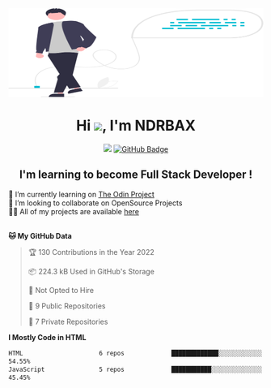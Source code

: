 <!--
**NDRBAX/NDRBAX** is a ✨ _special_ ✨ repository because its `README.md` (this file) appears on your GitHub profile.

Here are some ideas to get you started:

- 🔭 I’m currently working on ...
- 🌱 I’m currently learning ...
- 👯 I’m looking to collaborate on ...
- 🤔 I’m looking for help with ...
- 💬 Ask me about ...
- 📫 How to reach me: ...
- 😄 Pronouns: ...
- ⚡ Fun fact: ...
-->

<div class="header">
    <a href="#"><img width="100%" src="main.svg" height="175px" align="center" /></a>
    <h1 align="center">Hi <img src="https://raw.githubusercontent.com/MartinHeinz/MartinHeinz/master/wave.gif" width="30px">, I'm NDRBAX</h1>
    <p align="center">
        <a href="https://github.com/Meghna-DAS/github-profile-views-counter"><img src="https://komarev.com/ghpvc/?username=NDRBAX"></a>
        <a href="https://github.com/NDRBAX?tab=followers"><img src="https://img.shields.io/github/followers/NDRBAX?label=Followers&style=social" alt="GitHub Badge"></a>
    </p>
    <h2 align="center">I'm learning to become Full Stack Developer !</h2>
</div>
<!-- <table border="0">
 <tr>
    <td><p>🔭 I’m currently learning on <a href="https://www.theodinproject.com/">The Odin Project</a></br>👯 I’m looking to collaborate on <strong>OpenSource Projects</strong></br>👨‍💻 All of my projects are available <a href="https://github.com/NDRBAX">here</a></p></td>
    <td><a href="https://github.com/NDRBAX?tab=repositories"><img alt="NDRBAX's streak" src="https://ndrbax-streak-stats.herokuapp.com/?user=NDRBAX&theme=radical&hide_border=true&stroke=0000&background=0D1117" /></a></td>
 </tr>
 <tr>
    <td><a href="https://github.com/NDRBAX?tab=repositories"><img alt="NDRBAX's Github Stats" src="https://github-readme-stats-ndrbax.vercel.app/api?username=NDRBAX&show_icons=true&count_private=true&theme=radical&hide_border=true&bg_color=161b22&custom_title=NDRBAX" /></a></td>
    <td><a href="https://github.com/NDRBAX?tab=repositories"><img alt="NDRBAX's Wakatime Stats" src="https://github-readme-stats-ndrbax.vercel.app/api/wakatime?username=NDRBAX&theme=synthwave&hide_border=true&bg_color=161b22&layout=default&custom_title=Recent activity" /></a></td>
 </tr>
<tr>
    <td><a href="https://github.com/NDRBAX?tab=repositories "><img alt="NDRBAX 's Top Languages" src="https://github-readme-stats-ndrbax.vercel.app/api/top-langs/?username=NDRBAX&langs_count=8&count_private=true&layout=compact&theme=radical&hide_border=true&bg_color=0D1117"/></a><p align="center"><b>Note:</b> Top languages is only a metric of the languages my public code consists of and doesn't reflect experience or skill level.</p></td>
    <td><h3 style="margin:20px 0 20px 0; color: #fd418d; font-weight: bold" align="center">Languages and Tools</h3><p align="center"><a href="https://code.visualstudio.com/" target="_blank"><img src="https://img.icons8.com/nolan/48/visual-studio-2019.png" /></a><a href="" target="_blank"> <img src="https://img.icons8.com/nolan/48/github.png" /></a><a href="https://www.w3.org/html/" target="_blank"> <img src="https://img.icons8.com/nolan/48/html-5.png" /> </a><a href="https://www.w3schools.com/css/" target="_blank"> <img src="css3.png" /></a><a href="https://developer.mozilla.org/en-US/docs/Web/JavaScript" target="_blank"><img src="https://img.icons8.com/nolan/48/javascript.png" /> </a><a href="https://developer.mozilla.org/en-US/docs/Learn/Tools_and_testing/Understanding_client-side_tools/Command_line" target="_blank"> <img src="https://img.icons8.com/nolan/48/source-code.png" /></a><a href="https://docs.framasoft.org/fr/grav/markdown.html" target="_blank"> <img src="https://img.icons8.com/nolan/48/markdown.png" /></a><a href="https://www.apple.com/fr/macos/monterey/" target="_blank"> <img src="https://img.icons8.com/nolan/48/mac-os.png" /></a><a href="https://www.microsoft.com/windows/windows-10-specifications" target="_blank"> <img src="https://img.icons8.com/nolan/48/windows-10.png" /></a><a href="https://www.linux.org/" target="_blank"> <img src="https://img.icons8.com/nolan/48/linux--v1.png" /></a><a href="https://www.audacityteam.org/" target="_blank"><img src="https://img.icons8.com/nolan/48/audacity.png" /></a><a href="https://krita.org/fr/" target="_blank"><img src="https://img.icons8.com/nolan/48/krita.png" /></a><a href="https://www.gimp.org/" target="_blank"> <img src="https://img.icons8.com/nolan/48/gimp.png" /></a><a href="https://www.apple.com/final-cut-pro/" target="_blank"> <img src="https://img.icons8.com/nolan/48/cute-cut-pro.png" /></a><a href="https://www.adobe.com/" target="_blank"> <img src="https://img.icons8.com/nolan/48/adobe-after-effects.png" /></a><a href="https://www.adobe.com/" target="_blank"><img src="https://img.icons8.com/nolan/48/adobe-photoshop.png" /></a><a href="https://www.adobe.com/" target="_blank"><img src="https://img.icons8.com/nolan/48/adobe-audition--v1.png" /></a><a href="https://www.adobe.com/" target="_blank"><img src="https://img.icons8.com/nolan/48/adobe-indesign.png" /></a></p></td>
</tr>
</table> -->

🔭 I’m currently learning on [The Odin Project](https://www.theodinproject.com/) </br>
👯 I’m looking to collaborate on OpenSource Projects </br>
👨‍💻 All of my projects are available [here](https://github.com/NDRBAX) </br></br>


<!--START_SECTION:waka-->
**🐱 My GitHub Data** 

> 🏆 130 Contributions in the Year 2022
 > 
> 📦 224.3 kB Used in GitHub's Storage 
 > 
> 🚫 Not Opted to Hire
 > 
> 📜 9 Public Repositories 
 > 
> 🔑 7 Private Repositories  
 > 
**I Mostly Code in HTML** 

```text
HTML                     6 repos             █████████████░░░░░░░░░░░░   54.55% 
JavaScript               5 repos             ███████████░░░░░░░░░░░░░░   45.45%

```

<!--END_SECTION:waka-->

<!-- ||<a href="https://github.com/NDRBAX?tab=repositories"><img alt="NDRBAX's Github Stats" src="https://github-readme-stats-ndrbax.vercel.app/api?username=NDRBAX&show_icons=true&count_private=true&theme=radical&hide_border=true&bg_color=0D1117&custom_title=NDRBAX" /></a>|
|:-------------------------:|:-------------------------:|
|<a href="https://github.com/NDRBAX?tab=repositories"><img alt="NDRBAX's streak" src="https://ndrbax-streak-stats.herokuapp.com/?user=NDRBAX&theme=radical&hide_border=true&stroke=0000&background=0D1117" /></a>|<a href="https://github.com/NDRBAX?tab=repositories"><img alt="NDRBAX's Wakatime Stats" src="https://github-readme-stats-ndrbax.vercel.app/api/wakatime?username=NDRBAX&theme=synthwave&hide_border=true&bg_color=0D1117&layout=default&custom_title=Recent activity" /></a>|
|<a href="https://github.com/NDRBAX?tab=repositories "><img alt="NDRBAX 's Top Languages" src="https://github-readme-stats-ndrbax.vercel.app/api/top-langs/?username=NDRBAX&langs_count=8&count_private=true&layout=compact&theme=radical&hide_border=true&bg_color=161b22"/></a><p align="center"><b>Note:</b> Top languages is only a metric of the languages my public code consists of and doesn't reflect experience or skill level.</p>|<h3 style="margin:20px 0 20px 0; color: #fd418d; font-weight: bold" align="center">Languages and Tools</h3><p align="center"><a href="https://code.visualstudio.com/" target="_blank"><img src="https://img.icons8.com/nolan/48/visual-studio-2019.png" /></a><a href="" target="_blank"> <img src="https://img.icons8.com/nolan/48/github.png" /></a><a href="https://www.w3.org/html/" target="_blank"> <img src="https://img.icons8.com/nolan/48/html-5.png" /> </a><a href="https://www.w3schools.com/css/" target="_blank"> <img src="css3.png" /></a><a href="https://developer.mozilla.org/en-US/docs/Web/JavaScript" target="_blank"><img src="https://img.icons8.com/nolan/48/javascript.png" /> </a><a href="https://developer.mozilla.org/en-US/docs/Learn/Tools_and_testing/Understanding_client-side_tools/Command_line" target="_blank"> <img src="https://img.icons8.com/nolan/48/source-code.png" /></a><a href="https://docs.framasoft.org/fr/grav/markdown.html" target="_blank"> <img src="https://img.icons8.com/nolan/48/markdown.png" /></a><a href="https://www.apple.com/fr/macos/monterey/" target="_blank"> <img src="https://img.icons8.com/nolan/48/mac-os.png" /></a><a href="https://www.microsoft.com/windows/windows-10-specifications" target="_blank"> <img src="https://img.icons8.com/nolan/48/windows-10.png" /></a><a href="https://www.linux.org/" target="_blank"> <img src="https://img.icons8.com/nolan/48/linux--v1.png" /></a><a href="https://www.audacityteam.org/" target="_blank"><img src="https://img.icons8.com/nolan/48/audacity.png" /></a><a href="https://krita.org/fr/" target="_blank"><img src="https://img.icons8.com/nolan/48/krita.png" /></a><a href="https://www.gimp.org/" target="_blank"> <img src="https://img.icons8.com/nolan/48/gimp.png" /></a><a href="https://www.apple.com/final-cut-pro/" target="_blank"> <img src="https://img.icons8.com/nolan/48/cute-cut-pro.png" /></a><a href="https://www.adobe.com/" target="_blank"> <img src="https://img.icons8.com/nolan/48/adobe-after-effects.png" /></a><a href="https://www.adobe.com/" target="_blank"><img src="https://img.icons8.com/nolan/48/adobe-photoshop.png" /></a><a href="https://www.adobe.com/" target="_blank"><img src="https://img.icons8.com/nolan/48/adobe-audition--v1.png" /></a><a href="https://www.adobe.com/" target="_blank"><img src="https://img.icons8.com/nolan/48/adobe-indesign.png" /></a></p>| -->

